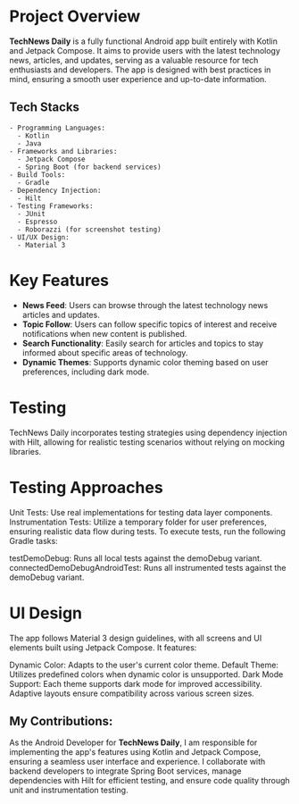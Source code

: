 # Project Overview
**TechNews Daily** is a fully functional Android app built entirely with Kotlin and Jetpack Compose. It aims to provide users with the latest technology news, articles, and updates, serving as a valuable resource for tech enthusiasts and developers. The app is designed with best practices in mind, ensuring a smooth user experience and up-to-date information.

## Tech Stacks
```plaintext
- Programming Languages: 
  - Kotlin 
  - Java 
- Frameworks and Libraries: 
  - Jetpack Compose 
  - Spring Boot (for backend services)
- Build Tools: 
  - Gradle 
- Dependency Injection: 
  - Hilt 
- Testing Frameworks: 
  - JUnit 
  - Espresso 
  - Roborazzi (for screenshot testing)
- UI/UX Design: 
  - Material 3 
```

# Key Features
- **News Feed**: Users can browse through the latest technology news articles and updates.
- **Topic Follow**: Users can follow specific topics of interest and receive notifications when new content is published.
- **Search Functionality**: Easily search for articles and topics to stay informed about specific areas of technology.
- **Dynamic Themes**: Supports dynamic color theming based on user preferences, including dark mode.

# Testing
TechNews Daily incorporates testing strategies using dependency injection with Hilt, allowing for realistic testing scenarios without relying on mocking libraries.

# Testing Approaches
Unit Tests: Use real implementations for testing data layer components.
Instrumentation Tests: Utilize a temporary folder for user preferences, ensuring realistic data flow during tests.
To execute tests, run the following Gradle tasks:

testDemoDebug: Runs all local tests against the demoDebug variant.
connectedDemoDebugAndroidTest: Runs all instrumented tests against the demoDebug variant.

# UI Design
The app follows Material 3 design guidelines, with all screens and UI elements built using Jetpack Compose. It features:

Dynamic Color: Adapts to the user's current color theme.
Default Theme: Utilizes predefined colors when dynamic color is unsupported.
Dark Mode Support: Each theme supports dark mode for improved accessibility.
Adaptive layouts ensure compatibility across various screen sizes.

## My Contributions:
As the Android Developer for **TechNews Daily**, I am responsible for implementing the app's features using Kotlin and Jetpack Compose, ensuring a seamless user interface and experience. I collaborate with backend developers to integrate Spring Boot services, manage dependencies with Hilt for efficient testing, and ensure code quality through unit and instrumentation testing.

